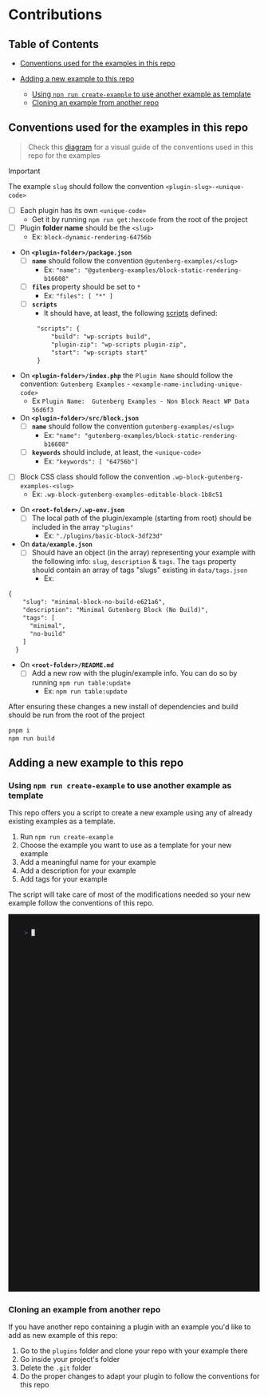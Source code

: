 # Contributions

## Table of Contents

- [Conventions used for the examples in this repo ](#conventions-used-for-the-examples-in-this-repo)

- [Adding a new example to this repo](#adding-a-new-example-to-this-repo)
  - [Using `npn run create-example` to use another example as template](#using-npn-run-create-example-to-use-another-example-as-template)
  - [Cloning an example from another repo](#cloning-an-example-from-another-repo)

## Conventions used for the examples in this repo

> Check this [diagram](https://excalidraw.com/#json=apQs7adCZz7h45IayXAA5,k_i_h_XO_sixg7m1ev-2EA) for a visual guide of the conventions used in this repo for the examples

> [!IMPORTANT]
> The example `slug` should follow the convention `<plugin-slug>-<unique-code>`

- [ ] Each plugin has its own `<unique-code>`
  - Get it by running `npm run get:hexcode` from the root of the project
- [ ] Plugin **folder name** should be the `<slug>`
  - Ex: `block-dynamic-rendering-64756b`
- On **`<plugin-folder>/package.json`**
  - [ ] **`name`** should follow the convention `@gutenberg-examples/<slug>`
    - Ex: `"name": "@gutenberg-examples/block-static-rendering-b16608"`
  - [ ] **`files`** property should be set to `*`
    - Ex: `"files": [ "*" ]`
  - [ ] **`scripts`**
    - It should have, at least, the following [scripts](https://developer.wordpress.org/block-editor/reference-guides/packages/packages-scripts/) defined:

```
        "scripts": {
            "build": "wp-scripts build",
            "plugin-zip": "wp-scripts plugin-zip",
            "start": "wp-scripts start"
        }
```

- On **`<plugin-folder>/index.php`** the `Plugin Name` should follow the convention: `Gutenberg Examples` - `<example-name-including-unique-code>`
  - Ex `Plugin Name:  Gutenberg Examples - Non Block React WP Data 56d6f3`
- On **`<plugin-folder>/src/block.json`**
  - [ ] **`name`** should follow the convention `gutenberg-examples/<slug>`
    - Ex: `"name": "gutenberg-examples/block-static-rendering-b16608"`
  - [ ] **`keywords`** should include, at least, the `<unique-code>`
    - Ex: `"keywords": [ "64756b"]`
- [ ] Block CSS class should follow the convention `.wp-block-gutenberg-examples-<slug>`
  - Ex: `.wp-block-gutenberg-examples-editable-block-1b8c51`
- On **`<root-folder>/.wp-env.json`**
  - [ ] The local path of the plugin/example (starting from root) should be included in the array `"plugins"`
    - Ex: `"./plugins/basic-block-3df23d"`
- On **`data/example.json`**
  - [ ] Should have an object (in the array) representing your example with the following info: `slug`, `description` & `tags`. The `tags` property should contain an array of tags "slugs" existing in `data/tags.json`
    - Ex:

```
{
    "slug": "minimal-block-no-build-e621a6",
    "description": "Minimal Gutenberg Block (No Build)",
    "tags": [
      "minimal",
      "no-build"
    ]
  }
```

- On **`<root-folder>/README.md`**
  - [ ] Add a new row with the plugin/example info. You can do so by running `npm run table:update`
    - Ex: `npm run table:update`

After ensuring these changes a new install of dependencies and build should be run from the root of the project

```
pnpm i
npm run build
```

## Adding a new example to this repo

### Using `npm run create-example` to use another example as template

This repo offers you a script to create a new example using any of already existing examples as a template.

1. Run `npm run create-example`
1. Choose the example you want to use as a template for your new example
1. Add a meaningful name for your example
1. Add a description for your example
1. Add tags for your example

The script will take care of most of the modifications needed so your new example follow the conventions of this repo.

<img src="./assets/cli/create-example.gif">

### Cloning an example from another repo

If you have another repo containing a plugin with an example you'd like to add as new example of this repo:

1. Go to the `plugins` folder and clone your repo with your example there
1. Go inside your project's folder
1. Delete the `.git` folder
1. Do the proper changes to adapt your plugin to follow the conventions for this repo
